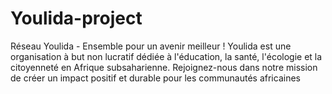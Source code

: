 # Youlida-project
Réseau Youlida - Ensemble pour un avenir meilleur ! Youlida est une organisation à but non lucratif dédiée à l'éducation, la santé, l'écologie et la citoyenneté en Afrique subsaharienne. Rejoignez-nous dans notre mission de créer un impact positif et durable pour les communautés africaines
